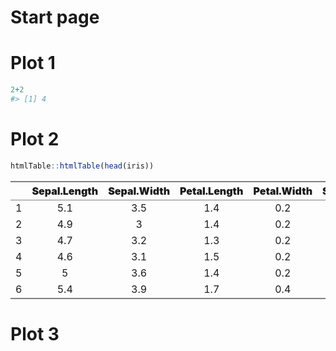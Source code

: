 Start page
================

<!-- README.md is generated from README.Rmd. Please edit that file -->

# Plot 1

``` r
2+2
#> [1] 4
```

# Plot 2

``` r
htmlTable::htmlTable(head(iris))
```

<table class="gmisc_table" style="border-collapse: collapse; margin-top: 1em; margin-bottom: 1em;">
<thead>
<tr>
<th style="border-bottom: 1px solid grey; border-top: 2px solid grey;">
</th>
<th style="font-weight: 900; border-bottom: 1px solid grey; border-top: 2px solid grey; text-align: center;">
Sepal.Length
</th>
<th style="font-weight: 900; border-bottom: 1px solid grey; border-top: 2px solid grey; text-align: center;">
Sepal.Width
</th>
<th style="font-weight: 900; border-bottom: 1px solid grey; border-top: 2px solid grey; text-align: center;">
Petal.Length
</th>
<th style="font-weight: 900; border-bottom: 1px solid grey; border-top: 2px solid grey; text-align: center;">
Petal.Width
</th>
<th style="font-weight: 900; border-bottom: 1px solid grey; border-top: 2px solid grey; text-align: center;">
Species
</th>
</tr>
</thead>
<tbody>
<tr>
<td style="text-align: left;">
1
</td>
<td style="text-align: center;">
5.1
</td>
<td style="text-align: center;">
3.5
</td>
<td style="text-align: center;">
1.4
</td>
<td style="text-align: center;">
0.2
</td>
<td style="text-align: center;">
setosa
</td>
</tr>
<tr>
<td style="text-align: left;">
2
</td>
<td style="text-align: center;">
4.9
</td>
<td style="text-align: center;">
3
</td>
<td style="text-align: center;">
1.4
</td>
<td style="text-align: center;">
0.2
</td>
<td style="text-align: center;">
setosa
</td>
</tr>
<tr>
<td style="text-align: left;">
3
</td>
<td style="text-align: center;">
4.7
</td>
<td style="text-align: center;">
3.2
</td>
<td style="text-align: center;">
1.3
</td>
<td style="text-align: center;">
0.2
</td>
<td style="text-align: center;">
setosa
</td>
</tr>
<tr>
<td style="text-align: left;">
4
</td>
<td style="text-align: center;">
4.6
</td>
<td style="text-align: center;">
3.1
</td>
<td style="text-align: center;">
1.5
</td>
<td style="text-align: center;">
0.2
</td>
<td style="text-align: center;">
setosa
</td>
</tr>
<tr>
<td style="text-align: left;">
5
</td>
<td style="text-align: center;">
5
</td>
<td style="text-align: center;">
3.6
</td>
<td style="text-align: center;">
1.4
</td>
<td style="text-align: center;">
0.2
</td>
<td style="text-align: center;">
setosa
</td>
</tr>
<tr>
<td style="border-bottom: 2px solid grey; text-align: left;">
6
</td>
<td style="border-bottom: 2px solid grey; text-align: center;">
5.4
</td>
<td style="border-bottom: 2px solid grey; text-align: center;">
3.9
</td>
<td style="border-bottom: 2px solid grey; text-align: center;">
1.7
</td>
<td style="border-bottom: 2px solid grey; text-align: center;">
0.4
</td>
<td style="border-bottom: 2px solid grey; text-align: center;">
setosa
</td>
</tr>
</tbody>
</table>

# Plot 3
